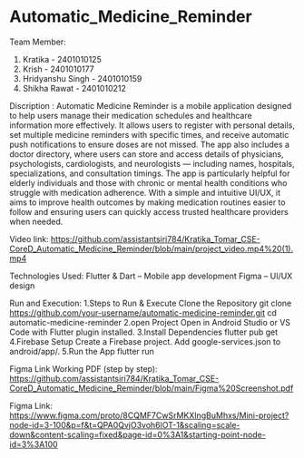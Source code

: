 # Automatic_Medicine_Reminder
Team Member:
1. Kratika - 2401010125
2. Krish - 2401010177
3. Hridyanshu Singh - 2401010159
4. Shikha Rawat - 2401010212

Discription : Automatic Medicine Reminder is a mobile application designed to help users manage their medication schedules and healthcare information more effectively. It allows users to register with personal details, set multiple medicine reminders with specific times, and receive automatic push notifications to ensure doses are not missed. The app also includes a doctor directory, where users can store and access details of physicians, psychologists, cardiologists, and neurologists — including names, hospitals, specializations, and consultation timings. The app is particularly helpful for elderly individuals and those with chronic or mental health conditions who struggle with medication adherence. With a simple and intuitive UI/UX, it aims to improve health outcomes by making medication routines easier to follow and ensuring users can quickly access trusted healthcare providers when needed.

Video link: https://github.com/assistantsiri784/Kratika_Tomar_CSE-CoreD_Automatic_Medicine_Reminder/blob/main/project_video.mp4%20(1).mp4

Technologies Used: Flutter & Dart – Mobile app development Figma – UI/UX design

Run and Execution: 
1.Steps to Run & Execute
 Clone the Repository
 git clone https://github.com/your-username/automatic-medicine-reminder.git
 cd automatic-medicine-reminder
2.open Project
 Open in Android Studio or VS Code with Flutter plugin installed.
3.Install Dependencies
 flutter pub get
4.Firebase Setup
 Create a Firebase project.
 Add google-services.json to android/app/.
5.Run the App
 flutter run

Figma Link Working PDF (step by step): https://github.com/assistantsiri784/Kratika_Tomar_CSE-CoreD_Automatic_Medicine_Reminder/blob/main/Figma%20Screenshot.pdf

Figma Link: https://www.figma.com/proto/8CQMF7CwSrMKXIngBuMhxs/Mini-project?node-id=3-100&p=f&t=QPA0QvjO3voh6lOT-1&scaling=scale-down&content-scaling=fixed&page-id=0%3A1&starting-point-node-id=3%3A100

